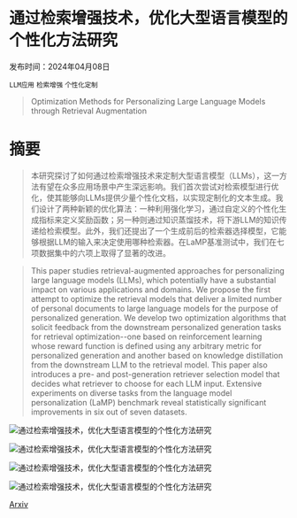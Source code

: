 # 通过检索增强技术，优化大型语言模型的个性化方法研究

发布时间：2024年04月08日

`LLM应用` `检索增强` `个性化定制`

> Optimization Methods for Personalizing Large Language Models through Retrieval Augmentation

# 摘要

> 本研究探讨了如何通过检索增强技术来定制大型语言模型（LLMs），这一方法有望在众多应用场景中产生深远影响。我们首次尝试对检索模型进行优化，使其能够向LLMs提供少量个性化文档，以实现定制化的文本生成。我们设计了两种新颖的优化算法：一种利用强化学习，通过自定义的个性化生成指标来定义奖励函数；另一种则通过知识蒸馏技术，将下游LLM的知识传递给检索模型。此外，我们还提出了一个生成前后的检索器选择模型，它能够根据LLM的输入来决定使用哪种检索器。在LaMP基准测试中，我们在七项数据集中的六项上取得了显著的改进。

> This paper studies retrieval-augmented approaches for personalizing large language models (LLMs), which potentially have a substantial impact on various applications and domains. We propose the first attempt to optimize the retrieval models that deliver a limited number of personal documents to large language models for the purpose of personalized generation. We develop two optimization algorithms that solicit feedback from the downstream personalized generation tasks for retrieval optimization--one based on reinforcement learning whose reward function is defined using any arbitrary metric for personalized generation and another based on knowledge distillation from the downstream LLM to the retrieval model. This paper also introduces a pre- and post-generation retriever selection model that decides what retriever to choose for each LLM input. Extensive experiments on diverse tasks from the language model personalization (LaMP) benchmark reveal statistically significant improvements in six out of seven datasets.

![通过检索增强技术，优化大型语言模型的个性化方法研究](../../../paper_images/2404.05970/lamp-fig.png)

![通过检索增强技术，优化大型语言模型的个性化方法研究](../../../paper_images/2404.05970/new_training_fig.png)

![通过检索增强技术，优化大型语言模型的个性化方法研究](../../../paper_images/2404.05970/golds_dist.png)

![通过检索增强技术，优化大型语言模型的个性化方法研究](../../../paper_images/2404.05970/train-kl.png)

[Arxiv](https://arxiv.org/abs/2404.05970)